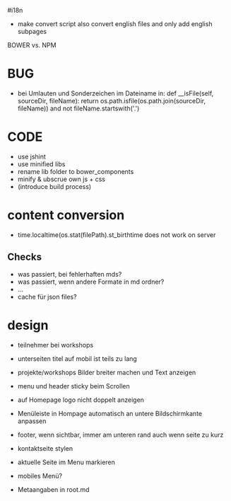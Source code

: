 #i18n

* make convert script also convert english files and only add english subpages

BOWER vs. NPM


# BUG
* bei Umlauten und Sonderzeichen im Dateiname in:
	def __isFile(self, sourceDir, fileName):
		return os.path.isfile(os.path.join(sourceDir, fileName)) and not fileName.startswith('.')


# CODE
* use jshint
* use minified libs
* rename lib folder to bower_components
* minify & ubscrue own js + css
* (introduce build process)


# content conversion
* time.localtime(os.stat(filePath).st_birthtime does not work on server

## Checks
* was passiert, bei fehlerhaften mds?
* was passiert, wenn andere Formate in md ordner?
* ...
* cache für json files?

# design
* teilnehmer bei workshops
* unterseiten titel auf mobil ist teils zu lang
* projekte/workshops Bilder breiter machen und Text anzeigen
* menu und header sticky beim Scrollen
* auf Homepage logo nicht doppelt anzeigen
* Menüleiste in Hompage automatisch an untere Bildschirmkante anpassen
* footer, wenn sichtbar, immer am unteren rand auch wenn seite zu kurz
* kontaktseite stylen
* aktuelle Seite im Menu markieren
* mobiles Menü?

* Metaangaben in root.md

